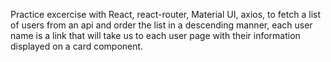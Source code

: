 Practice excercise with React, react-router, Material UI, axios, to fetch a list of users from an api and order the list in a descending manner, each user name is a link that will take us to each user page with their information displayed on a card component. 
